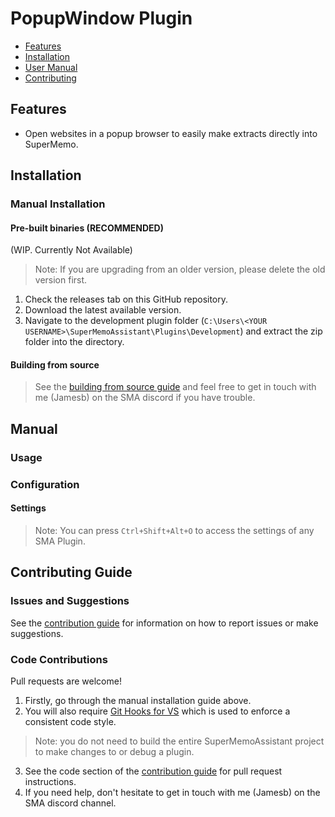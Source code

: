 # PopupWindow Plugin

- [Features](#features)
- [Installation](#installation)
- [User Manual](#manual)
- [Contributing](#contributing-guide)

## Features

- Open websites in a popup browser to easily make extracts directly into SuperMemo.

## Installation

### Manual Installation

#### Pre-built binaries (**RECOMMENDED**)

(WIP. Currently Not Available)

> Note: If you are upgrading from an older version, please delete the old version first.

1. Check the releases tab on this GitHub repository.
2. Download the latest available version.
3. Navigate to the development plugin folder (`C:\Users\<YOUR USERNAME>\SuperMemoAssistant\Plugins\Development`) and extract the zip folder into the directory.

#### Building from source

> See the [building from source guide](https://github.com/bjsi/docs/blob/master/SMA/plugins/BUILD_FROM_SOURCE.md) and feel free to get in touch with me (Jamesb) on the SMA discord if you have trouble.

## Manual

### Usage

### Configuration

#### Settings

> Note: You can press `Ctrl+Shift+Alt+O` to access the settings of any SMA Plugin.

## Contributing Guide

### Issues and Suggestions

See the [contribution guide](https://github.com/bjsi/docs/blob/master/SMA/plugins/CONTRIBUTING.md) for information on how to report issues or make suggestions.

### Code Contributions

Pull requests are welcome!

1. Firstly, go through the manual installation guide above.
2. You will also require [Git Hooks for VS](https://marketplace.visualstudio.com/items?itemName=AlexisIncogito.VisualStudio-Git-Hooks) which is used to enforce a consistent code style.
> Note: you do not need to build the entire SuperMemoAssistant project to make changes to or debug a plugin.
3. See the code section of the [contribution guide](https://github.com/bjsi/docs/blob/master/SMA/plugins/CONTRIBUTING.md) for pull request instructions.
4. If you need help, don't hesitate to get in touch with me (Jamesb) on the SMA discord channel.
